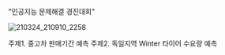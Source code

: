 "인공지능 문제해결 경진대회"

![210324_210910_2258](https://user-images.githubusercontent.com/38041069/107650194-8fae8800-6cc1-11eb-9779-85d09cb521af.png)

주제1. 중고차 판매기간 예측 
주제2. 독일지역 Winter 타이어 수요량 예측 
